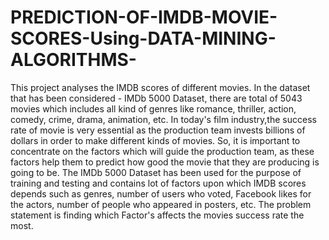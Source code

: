 # PREDICTION-OF-IMDB-MOVIE-SCORES-Using-DATA-MINING-ALGORITHMS-
This project analyses the IMDB scores of different movies. 
In the dataset that has been considered - IMDb 5000 Dataset, there are total of 5043 movies which includes all kind of genres like romance, thriller, action, comedy, crime, drama, animation, etc. In today's film industry,the success rate of movie is very essential as the production team invests billions of dollars in order to make different kinds of movies. So, it is important to concentrate on the factors which will guide the production team, as these factors help them to predict how good the movie that they are producing is going to be.
The IMDb 5000 Dataset has been used for the purpose of training and testing and contains lot of factors upon which IMDB scores depends such as genres, number of users who voted, Facebook likes for the actors, number of people who appeared in posters, etc. 
The problem statement is finding which Factor's affects the movies success rate the most. 
